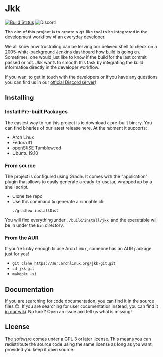# Jkk

[![Build Status](https://travis-ci.org/Polpetta/jkk.svg?branch=master)](https://travis-ci.org/Polpetta/jkk)
![Discord](https://img.shields.io/discord/664379301667274766?color=blue&label=Discord)

The aim of this project is to create a git-like tool to be integrated in the development workflow of an everyday developer.

We all know how frustrating can be leaving our beloved shell to check on a 2005-white-background Jenkins dashboard how
build is going on. Sometimes, one would just like to know if the build for the last commit passed or not. Jkk wants to
smooth this task by integrating the build information directly in the developer workflow.

If you want to get in touch with the developers or if you have any questions you can find us in our [official Discord server](https://discord.gg/KkYr4Zb)!

## Installing

### Install Pre-built Packages
The easiest way to run this project is to download a pre-built binary. You can find binaries of our latest release [here](https://github.com/polpetta/jkk/releases/).
At the moment it supports:
- Arch Linux
- Fedora 31
- openSUSE Tumbleweed
- Ubuntu 19.10

### From source
The project is configured using Gradle. It comes with the "application" plugin that allows to easily generate a
ready-to-use jar, wrapped up by a shell script.

- Clone the repo
- Use this command to generate a runnable cli:
    ```shell script
    ./gradlew installDist
    ```

You will find everything under `./build/install/jkk`, and the executable will be in under the `bin` directory.

### From the AUR
If you're lucky enough to use Arch Linux, someone has an AUR package just for you!
- `git clone https://aur.archlinux.org/jkk-git.git`
- `cd jkk-git`
- `makepkg -si`

## Documentation
If you are searching for code documentation, you can find it in the source files 😉. If you are searching for user documentation instead, you can find it [in our wiki](https://github.com/Polpetta/jkk/wiki). No luck? Open an issue and tell us what is missing!

## License
The software comes under a GPL 3 or later license. This means you can redistribute the source code using the same license
as long as you want, provided you keep it open source.  
